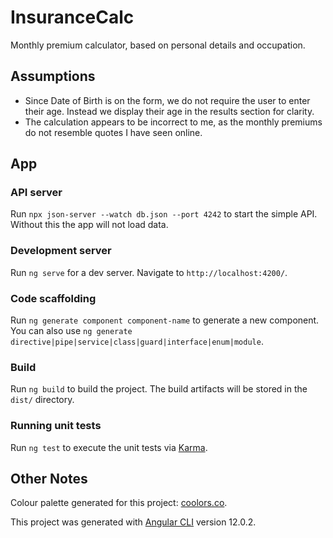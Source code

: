 # InsuranceCalc

Monthly premium calculator, based on personal details and occupation.

## Assumptions

* Since Date of Birth is on the form, we do not require the user to enter their age. Instead we display their age in the results section for clarity.
* The calculation appears to be incorrect to me, as the monthly premiums do not resemble quotes I have seen online.

## App

### API server

Run `npx json-server --watch db.json --port 4242` to start the simple API. Without this the app will not load data.

### Development server

Run `ng serve` for a dev server. Navigate to `http://localhost:4200/`.

### Code scaffolding

Run `ng generate component component-name` to generate a new component. You can also use `ng generate directive|pipe|service|class|guard|interface|enum|module`.

### Build

Run `ng build` to build the project. The build artifacts will be stored in the `dist/` directory.

### Running unit tests

Run `ng test` to execute the unit tests via [Karma](https://karma-runner.github.io).

## Other Notes

Colour palette generated for this project: [coolors.co](https://coolors.co/d6ead9-87bba2-55828b-f2f7f7-364958).

This project was generated with [Angular CLI](https://github.com/angular/angular-cli) version 12.0.2.
